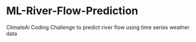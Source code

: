 # ML-River-Flow-Prediction
ClimateAi Coding Challenge to predict river flow using time series weather data
